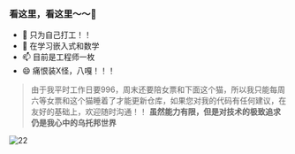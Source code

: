 ###  看这里，看这里～～👋

- 🔭 只为自己打工！！
- 🌱 在学习嵌入式和数学
- 📫 目前是工程师一枚
- 😄 痛恨装X怪，八嘎！！！

>由于我平时工作日要996，周末还要陪女票和下面这个猫，所以我只能每周六等女票和这个猫睡着了才能更新仓库，如果您对我的代码有任何建议，在友好的基础上，欢迎随时沟通！！
> **虽然能力有限，但是对技术的极致追求仍是我心中的乌托邦世界**


![22](https://user-images.githubusercontent.com/42858468/185063982-c3f41398-3da1-4647-929d-eff83d24f4b3.jpg)




<!--
**anxixu0101/anxixu0101** is a ✨ 
_special_ ✨ repository because its `README.md` (this file) appears on your GitHub profile.

Here are some ideas to get you started:

- 🔭 I’m currently working on ...
- 🌱 I’m currently learning ...
- 👯 I’m looking to collaborate on ...
- 🤔 I’m looking for help with ...
- 💬 Ask me about ...
- 📫 How to reach me: ...
- 😄 Pronouns: ...
- ⚡ Fun fact: ...
-->
